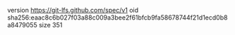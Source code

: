 version https://git-lfs.github.com/spec/v1
oid sha256:eaac8c6b027f03a88c009a3bee2f61bfcb9fa58678744f21d1ecd0b8a8479055
size 351
